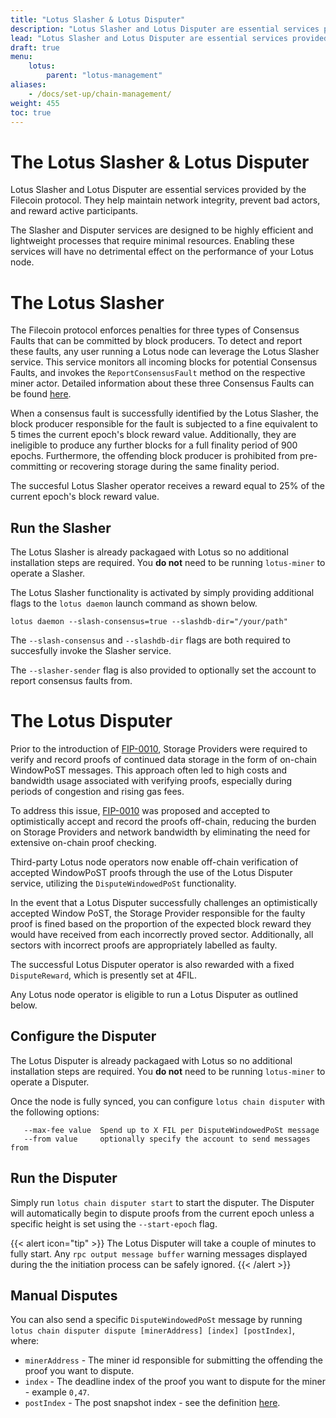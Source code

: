 ```yaml
---
title: "Lotus Slasher & Lotus Disputer"
description: "Lotus Slasher and Lotus Disputer are essential services provided by the Filecoin protocol. They help maintain network integrity, prevent bad actors, and reward active participants."
lead: "Lotus Slasher and Lotus Disputer are essential services provided by the Filecoin protocol. They help maintain network integrity, prevent bad actors, and reward active participants."
draft: true
menu:
    lotus:
        parent: "lotus-management"
aliases:
    - /docs/set-up/chain-management/
weight: 455
toc: true
---
```


# The Lotus Slasher & Lotus Disputer

Lotus Slasher and Lotus Disputer are essential services provided by the Filecoin protocol. They help maintain network integrity, prevent bad actors, and reward active participants. 

The Slasher and Disputer services are designed to be highly efficient and lightweight processes that require minimal resources. Enabling these services will have no detrimental effect on the performance of your Lotus node.

# The Lotus Slasher

The Filecoin protocol enforces penalties for three types of Consensus Faults that can be committed by block producers. To detect and report these faults, any user running a Lotus node can leverage the Lotus Slasher service. This service monitors all incoming blocks for potential Consensus Faults, and invokes the `ReportConsensusFault` method on the respective miner actor. Detailed information about these three Consensus Faults can be found [here](https://github.com/filecoin-project/lotus/blob/dbbcf4b2ee9626796e23a096c66e67ff350810e4/chain/vm/fvm.go#L113-L132).

When a consensus fault is successfully identified by the Lotus Slasher, the block producer responsible for the fault is subjected to a fine equivalent to 5 times the current epoch's block reward value. Additionally, they are ineligible to produce any further blocks for a full finality period of 900 epochs. Furthermore, the offending block producer is prohibited from pre-committing or recovering storage during the same finality period.

The succesful Lotus Slasher operator receives a reward equal to 25% of the current epoch's block reward value.

## Run the Slasher

The Lotus Slasher is already packagaed with Lotus so no additional installation steps are required. You **do not** need to be running `lotus-miner` to operate a Slasher.

The Lotus Slasher functionality is activated by simply providing additional flags to the `lotus daemon` launch command as shown below.

```shell
lotus daemon --slash-consensus=true --slashdb-dir="/your/path"
```

The `--slash-consensus` and `--slashdb-dir` flags are both required to succesfully invoke the Slasher service.

The `--slasher-sender` flag is also provided to optionally set the account to report consensus faults from.


# The Lotus Disputer

Prior to the introduction of [FIP-0010](https://github.com/filecoin-project/FIPs/blob/master/FIPS/fip-0010.md), Storage Providers were required to verify and record proofs of continued data storage in the form of on-chain WindowPoST messages. This approach often led to high costs and bandwidth usage associated with verifying proofs, especially during periods of congestion and rising gas fees. 

To address this issue, [FIP-0010](https://github.com/filecoin-project/FIPs/blob/master/FIPS/fip-0010.md) was proposed and accepted to optimistically accept and record the proofs off-chain, reducing the burden on Storage Providers and network bandwidth by eliminating the need for extensive on-chain proof checking.

Third-party Lotus node operators now enable off-chain verification of accepted WindowPoST proofs through the use of the Lotus Disputer service, utilizing the `DisputeWindowedPoSt` functionality.

In the event that a Lotus Disputer successfully challenges an optimistically accepted Window PoST, the Storage Provider responsible for the faulty proof is fined based on the proportion of the expected block reward they would have received from each incorrectly proved sector. Additionally, all sectors with incorrect proofs are appropriately labelled as faulty. 

The successful Lotus Disputer operator is also rewarded with a fixed `DisputeReward`, which is presently set at 4FIL.

Any Lotus node operator is eligible to run a Lotus Disputer as outlined below.


## Configure the Disputer

The Lotus Disputer is already packagaed with Lotus so no additional installation steps are required. You **do not** need to be running `lotus-miner` to operate a Disputer.

Once the node is fully synced, you can configure `lotus chain disputer` with the following options:

```shell
   --max-fee value  Spend up to X FIL per DisputeWindowedPoSt message
   --from value     optionally specify the account to send messages from
```

## Run the Disputer

Simply run `lotus chain disputer start` to start the disputer. The Disputer will automatically begin to dispute proofs from the current epoch unless a specific height is set using the `--start-epoch` flag.

{{< alert icon="tip" >}}
The Lotus Disputer will take a couple of minutes to fully start. Any `rpc output message buffer` warning messages displayed during the the initiation process can be safely ignored.
{{< /alert >}}

## Manual Disputes

You can also send a specific `DisputeWindowedPoSt` message by running `lotus chain disputer dispute [minerAddress] [index] [postIndex]`, where:

- `minerAddress` - The miner id responsible for submitting the offending the proof you want to dispute.
- `index` - The deadline index of the proof you want to dispute for the miner - example `0,47`.
- `postIndex` - The post snapshot index - see the definition [here](https://github.com/filecoin-project/specs-actors/pull/1327).
